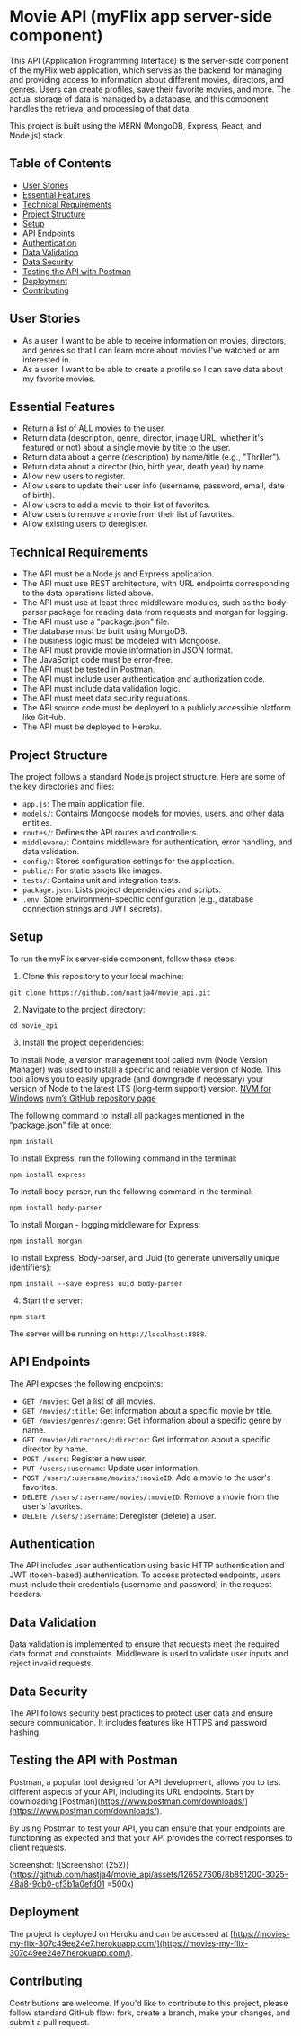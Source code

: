 # Movie API (myFlix app server-side component)

This API (Application Programming Interface) is the server-side component of the myFlix web application, which serves as the backend for managing and providing access to information about different movies, directors, and genres. Users can create profiles, save their favorite movies, and more. The actual storage of data is managed by a database, and this component handles the retrieval and processing of that data.

This project is built using the MERN (MongoDB, Express, React, and Node.js) stack.

## Table of Contents
- [User Stories](#user-stories)
- [Essential Features](#essential-features)
- [Technical Requirements](#technical-requirements)
- [Project Structure](#project-structure)
- [Setup](#setup)
- [API Endpoints](#api-endpoints)
- [Authentication](#authentication)
- [Data Validation](#data-validation)
- [Data Security](#data-security)
- [Testing the API with Postman](#testing-the-api-with-postman)
- [Deployment](#deployment)
- [Contributing](#contributing)

## User Stories

- As a user, I want to be able to receive information on movies, directors, and genres so that I can learn more about movies I've watched or am interested in.
- As a user, I want to be able to create a profile so I can save data about my favorite movies.

## Essential Features

- Return a list of ALL movies to the user.
- Return data (description, genre, director, image URL, whether it's featured or not) about a single movie by title to the user.
- Return data about a genre (description) by name/title (e.g., "Thriller").
- Return data about a director (bio, birth year, death year) by name.
- Allow new users to register.
- Allow users to update their user info (username, password, email, date of birth).
- Allow users to add a movie to their list of favorites.
- Allow users to remove a movie from their list of favorites.
- Allow existing users to deregister.

## Technical Requirements

- The API must be a Node.js and Express application.
- The API must use REST architecture, with URL endpoints corresponding to the data operations listed above.
- The API must use at least three middleware modules, such as the body-parser package for reading data from requests and morgan for logging.
- The API must use a "package.json" file.
- The database must be built using MongoDB.
- The business logic must be modeled with Mongoose.
- The API must provide movie information in JSON format.
- The JavaScript code must be error-free.
- The API must be tested in Postman.
- The API must include user authentication and authorization code.
- The API must include data validation logic.
- The API must meet data security regulations.
- The API source code must be deployed to a publicly accessible platform like GitHub.
- The API must be deployed to Heroku.

## Project Structure

The project follows a standard Node.js project structure. Here are some of the key directories and files:

- `app.js`: The main application file.
- `models/`: Contains Mongoose models for movies, users, and other data entities.
- `routes/`: Defines the API routes and controllers.
- `middleware/`: Contains middleware for authentication, error handling, and data validation.
- `config/`: Stores configuration settings for the application.
- `public/`: For static assets like images.
- `tests/`: Contains unit and integration tests.
- `package.json`: Lists project dependencies and scripts.
- `.env`: Store environment-specific configuration (e.g., database connection strings and JWT secrets).

## Setup

To run the myFlix server-side component, follow these steps:

1. Clone this repository to your local machine:

```
git clone https://github.com/nastja4/movie_api.git
```

2. Navigate to the project directory:

```
cd movie_api
```

3. Install the project dependencies:

To install Node, a version management tool called nvm (Node Version Manager) was used to install a specific and reliable version of Node. This tool allows you to easily upgrade (and downgrade if necessary) your version of Node to the latest LTS (long-term support) version.
[NVM for Windows](https://github.com/coreybutler/nvm-windows#readme)
[nvm’s GitHub repository page](https://github.com/nvm-sh/nvm)

The following command to install all packages mentioned in the “package.json” file at once:

```
npm install
```

To install Express, run the following command in the terminal: 

```
npm install express
```
To install body-parser, run the following command in the terminal: 

```
npm install body-parser
```

To install Morgan - logging middleware for Express:

```
npm install morgan
```

To install Express, Body-parser, and Uuid (to generate universally unique identifiers):

```
npm install --save express uuid body-parser
```

4. Start the server:

```
npm start
```
The server will be running on `http://localhost:8888`.


## API Endpoints

The API exposes the following endpoints:

- `GET /movies`: Get a list of all movies.
- `GET /movies/:title`: Get information about a specific movie by title.
- `GET /movies/genres/:genre`: Get information about a specific genre by name.
- `GET /movies/directors/:director`: Get information about a specific director by name.
- `POST /users`: Register a new user.
- `PUT /users/:username`: Update user information.
- `POST /users/:username/movies/:movieID`: Add a movie to the user's favorites.
- `DELETE /users/:username/movies/:movieID`: Remove a movie from the user's favorites.
- `DELETE /users/:username`: Deregister (delete) a user.

## Authentication

The API includes user authentication using basic HTTP authentication and JWT (token-based) authentication. To access protected endpoints, users must include their credentials (username and password) in the request headers.

## Data Validation

Data validation is implemented to ensure that requests meet the required data format and constraints. Middleware is used to validate user inputs and reject invalid requests.

## Data Security

The API follows security best practices to protect user data and ensure secure communication. It includes features like HTTPS and password hashing.

## Testing the API with Postman
Postman, a popular tool designed for API development, allows you to test different aspects of your API, including its URL endpoints.
Start by downloading [Postman](https://www.postman.com/downloads/](https://www.postman.com/downloads/).

By using Postman to test your API, you can ensure that your endpoints are functioning as expected and that your API provides the correct responses to client requests.

Screenshot:
![Screenshot (252)](https://github.com/nastja4/movie_api/assets/126527606/8b851200-3025-48a8-9cb0-cf3b1a0efd01 =500x)

## Deployment

The project is deployed on Heroku and can be accessed at [https://movies-my-flix-307c49ee24e7.herokuapp.com/](https://movies-my-flix-307c49ee24e7.herokuapp.com/).

## Contributing

Contributions are welcome. If you'd like to contribute to this project, please follow standard GitHub flow: fork, create a branch, make your changes, and submit a pull request.

